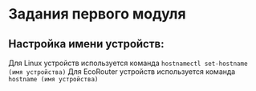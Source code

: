 # Задания первого модуля
## Настройка имени устройств:
Для Linux устройств используется команда `hostnamectl set-hostname (имя устройства)`
Для EcoRouter устройств используется команда `hostname (имя устройства)`
